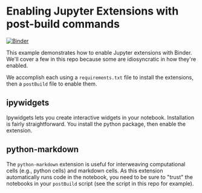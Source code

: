 # Enabling Jupyter Extensions with post-build commands

[![Binder](https://beta.mybinder.org/badge.svg)](https://beta.mybinder.org/v2/gh/binder-examples/jupyter-extension/master?filepath=index.ipynb)

This example demonstrates how to enable Jupyter extensions with Binder. We'll
cover a few in this repo because some are idiosyncratic in how they're enabled.

We accomplish each using a `requirements.txt` file to install the extensions,
then a `postBuild` file to enable them.

## ipywidgets

Ipywidgets lets you create interactive widgets in your notebook.
Installation is fairly straightforward. You install the python package,
then enable the extension.

## python-markdown
The `python-markdown` extension is useful for interweaving computational
cells (e.g., python cells) and markdown cells. As this extension automatically
runs code in the notebook, you need to be sure to "trust" the notebooks in your
`postBuild` script (see the script in this repo for example).
